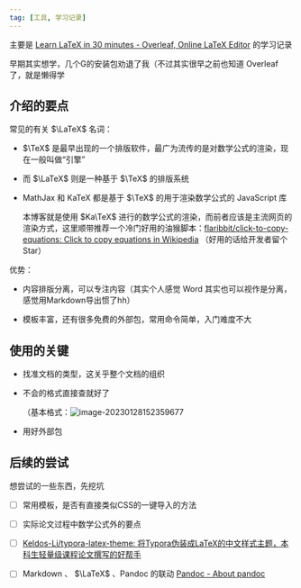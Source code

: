 ```yaml
---
tag: [工具, 学习记录]
---
```








主要是 [Learn LaTeX in 30 minutes - Overleaf, Online LaTeX Editor](https://www.overleaf.com/learn/latex/Learn_LaTeX_in_30_minutes) 的学习记录

早期其实想学，几个G的安装包劝退了我（不过其实很早之前也知道 Overleaf 了，就是懒得学



## 介绍的要点

常见的有关 $\LaTeX$ 名词：

- $\TeX$ 是最早出现的一个排版软件，最广为流传的是对数学公式的渲染，现在一般叫做“引擎”

- 而 $\LaTeX$ 则是一种基于 $\TeX$ 的排版系统

- MathJax 和 KaTeX 都是基于 $\TeX$ 的用于渲染数学公式的 JavaScript 库

  本博客就是使用 $Ka\TeX$ 进行的数学公式的渲染，而前者应该是主流网页的渲染方式，这里顺带推荐一个冷门好用的油猴脚本：[flaribbit/click-to-copy-equations: Click to copy equations in Wikipedia](https://github.com/flaribbit/click-to-copy-equations) （好用的话给开发者留个 Star）



优势：

- 内容排版分离，可以专注内容（其实个人感觉 Word 其实也可以视作是分离，感觉用Markdown导出惯了hh）

- 模板丰富，还有很多免费的外部包，常用命令简单，入门难度不大

  



## 使用的关键



- 找准文档的类型，这关乎整个文档的组织

- 不会的格式直接查就好了

  （基本格式：![image-20230128152359677](https://f.pz.al/pzal/2023/01/28/a3ffc149ebb4e.png)

- 用好外部包





## 后续的尝试



想尝试的一些东西，先挖坑



- [ ]   常用模板，是否有直接类似CSS的一键导入的方法
- [ ]   实际论文过程中数学公式外的要点

- [ ]  [Keldos-Li/typora-latex-theme: 将Typora伪装成LaTeX的中文样式主题，本科生轻量级课程论文撰写的好帮手](https://github.com/Keldos-Li/typora-latex-theme)
- [ ] Markdown 、 $\LaTeX$ 、Pandoc 的联动 [Pandoc - About pandoc](https://pandoc.org/)
